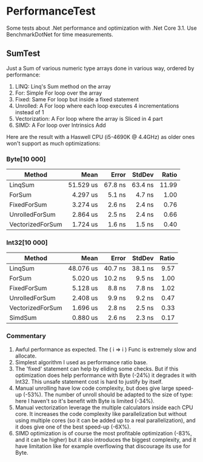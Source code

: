 # PerformanceTest

Some tests about .Net performance and optimization with .Net Core 3.1. Use BenchmarkDotNet for time measurements.

## SumTest

Just a Sum of various numeric type arrays done in various way, ordered by performance:
1. LINQ: Linq's Sum method on the array
2. For: Simple For loop over the array
3. Fixed: Same For loop but inside a fixed statement
4. Unrolled: A For loop where each loop executes 4 incrementations instead of 1
5. Vectorization: A For loop where the array is Sliced in 4 part
6. SIMD: A For loop over Intrinsics Add

Here are the result with a Haswell CPU (i5-4690K @ 4.4GHz) as older ones won't support as much optimizations:

### Byte[10 000]
|           Method |      Mean |   Error |  StdDev | Ratio |
|----------------- |----------:|--------:|--------:|------:|
|          LinqSum | 51.529 us | 67.8 ns | 63.4 ns | 11.99 |
|           ForSum |  4.297 us |  5.1 ns |  4.7 ns |  1.00 |
|      FixedForSum |  3.274 us |  2.6 ns |  2.4 ns |  0.76 |
|   UnrolledForSum |  2.864 us |  2.5 ns |  2.4 ns |  0.66 |
| VectorizedForSum |  1.724 us |  1.6 ns |  1.5 ns |  0.40 |

### Int32[10 000]
|           Method |      Mean |   Error |  StdDev | Ratio |
|----------------- |----------:|--------:|--------:|------:|
|          LinqSum | 48.076 us | 40.7 ns | 38.1 ns |  9.57 |
|           ForSum |  5.020 us | 10.2 ns |  9.5 ns |  1.00 |
|      FixedForSum |  5.128 us |  8.8 ns |  7.8 ns |  1.02 |
|   UnrolledForSum |  2.408 us |  9.9 ns |  9.2 ns |  0.47 |
| VectorizedForSum |  1.696 us |  2.8 ns |  2.5 ns |  0.33 |
|          SimdSum |  0.880 us |  2.6 ns |  2.3 ns |  0.17 |

### Commentary
1. Awful performance as expected. The ( i => i ) Func is extremely slow and allocate.
2. Simplest algorithm I used as performance ratio base.
3. The 'fixed' statement can help by eliding some checks. But if this optimization does help performance with Byte (-24%) it degrades it with Int32. This unsafe statement cost is hard to justify by itself.
4. Manual unrolling have low code complexity, but does give large speed-up (-53%). The number of unroll should be adapted to the size of type: here I haven't so it's benefit with Byte is limited (-34%).
5. Manual vectorization leverage the multiple calculators inside each CPU core. It increases the code complexity like parallelization but without using multiple cores (so it can be added up to a real parallelization), and it does give one of the best speed-up (-6X%).
6. SIMD optimization is of course the most profitable optimization (-83%, and it can be higher) but it also introduces the biggest complexity, and it have limitation like for example overflowing that discourage its use for Byte.
